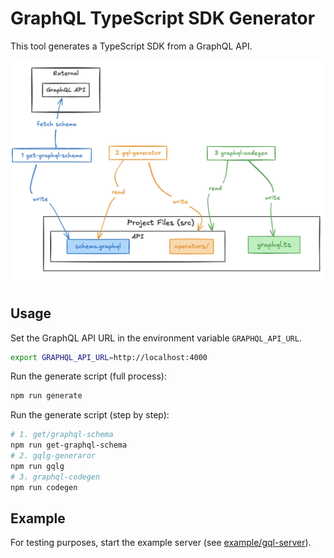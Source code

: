 # GraphQL TypeScript SDK Generator

This tool generates a TypeScript SDK from a GraphQL API.

![How it works diagram](docs/diagram.png)

## Usage

Set the GraphQL API URL in the environment variable `GRAPHQL_API_URL`.
```bash
export GRAPHQL_API_URL=http://localhost:4000
```

Run the generate script (full process):
```bash
npm run generate
```

Run the generate script (step by step):
```bash
# 1. get/graphql-schema
npm run get-graphql-schema
# 2. gqlg-generaror
npm run gqlg
# 3. graphql-codegen
npm run codegen
```

## Example

For testing purposes, start the example server (see [example/gql-server](./example/gql-server/README.md)).

